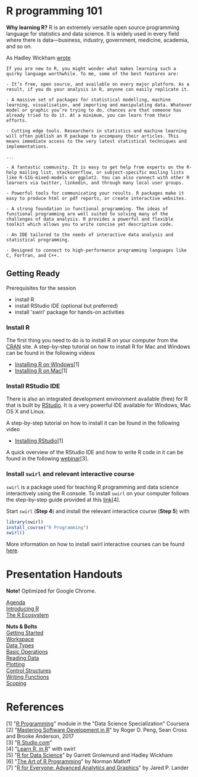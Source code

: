 # R programming 101

__Why learning R?__ R is an extremely versatile open source programming language for statistics and data science. It is widely used in every field where there is data—business, industry, government, medicine, academia, and so on.

As Hadley Wickham [wrote](http://adv-r.had.co.nz/Introduction.html)

```
If you are new to R, you might wonder what makes learning such a quirky language worthwhile. To me, some of the best features are:

- It’s free, open source, and available on every major platform. As a result, if you do your analysis in R, anyone can easily replicate it.

- A massive set of packages for statistical modelling, machine learning, visualisation, and importing and manipulating data. Whatever model or graphic you’re trying to do, chances are that someone has already tried to do it. At a minimum, you can learn from their efforts.

- Cutting edge tools. Researchers in statistics and machine learning will often publish an R package to accompany their articles. This means immediate access to the very latest statistical techniques and implementations.

...

- A fantastic community. It is easy to get help from experts on the R-help mailing list, stackoverflow, or subject-specific mailing lists like R-SIG-mixed-models or ggplot2. You can also connect with other R learners via twitter, linkedin, and through many local user groups.

- Powerful tools for communicating your results. R packages make it easy to produce html or pdf reports, or create interactive websites.

- A strong foundation in functional programming. The ideas of functional programming are well suited to solving many of the challenges of data analysis. R provides a powerful and flexible toolkit which allows you to write concise yet descriptive code.

- An IDE tailored to the needs of interactive data analysis and statistical programming.

- Designed to connect to high-performance programming languages like C, Fortran, and C++.
```


## Getting Ready

Prerequisites for the session

- install R
- install RStudio IDE (optional but preferred)
- install 'swirl' package for hands-on activities

### Install R

The first thing you need to do is to install R on your computer from the [CRAN](https://cran.r-project.org/) site. A step-by-step tutorial on how to install R for Mac and Windows can be found in the following videos

- [Installing R on WIndows](https://www.youtube.com/watch?v=Ohnk9hcxf9M&feature=youtu.be)[1]    
- [Installing R on Mac](https://www.youtube.com/watch?v=uxuuWXU-7UQ&feature=youtu.be)[1]  


### Install RStudio IDE

There is also an integrated development environment available (free) for R that is built by [RStudio](https://www.rstudio.com/products/rstudio/download/). It is a very powerful IDE available for Windows, Mac OS X and Linux. 

A step-by-step tutorial on how to install it can be found in the following video

- [Installing RStudio](https://www.youtube.com/watch?v=bM7Sfz-LADM&feature=youtu.be)[1]

A quick overview of the RStudio IDE and how to write R code in it can be found in the following [webinar](https://www.rstudio.com/resources/webinars/rstudio-essentials-webinar-series-part-1/)[3].

### Install `swirl` and relevant interactive course

`swirl` is a package used for teaching R programming and data science interactively using the R console. To install `swirl` on your computer follows the step-by-step guide provided at this [link](http://swirlstats.com/students.html)[4].

Start `swirl` (__Step 4__) and install the relevant interactice course (__Step 5__) with 

```r
library(swirl)
install_course("R Programming")
swirl()
```

More information on how to install swirl interactive courses can be found [here](https://github.com/swirldev/swirl_courses).

# Presentation Handouts

__Note!__ Optimized for Google Chrome.

[Agenda](http://htmlpreview.github.io/?https://github.com/Statoil/R_programming_101/blob/master/presentations/00_agenda.html#/)  
[Introducing R](http://htmlpreview.github.io/?https://github.com/Statoil/R_programming_101/blob/master/presentations/01_introducing_R.html)  
[The R Ecosystem](http://htmlpreview.github.io/?https://github.com/Statoil/R_programming_101/blob/master/presentations/02_the_R_ecosystem.html)  

__Nuts & Bolts__  
[Getting Started](http://htmlpreview.github.io/?https://github.com/Statoil/R_programming_101/blob/master/presentations/03_01_R_nuts_and_bolts_getting_started.html)  
[Workspace](http://htmlpreview.github.io/?https://github.com/Statoil/R_programming_101/blob/master/presentations/03_02_R_nuts_and_bolts_workspace.html)  
[Data Types](http://htmlpreview.github.io/?https://github.com/Statoil/R_programming_101/blob/master/presentations/03_03_R_nuts_and_bolts_data_types.html)  
[Basic Operations](http://htmlpreview.github.io/?https://github.com/Statoil/R_programming_101/blob/master/presentations/03_04_R_nuts_and_bolts_basic_operations.html)  
[Reading Data](http://htmlpreview.github.io/?https://github.com/Statoil/R_programming_101/blob/master/presentations/03_05_R_nuts_and_bolts_reading.html)  
[Plotting](http://htmlpreview.github.io/?https://github.com/Statoil/R_programming_101/blob/master/presentations/03_06_R_nuts_and_bolts_plotting.html)  
[Control Structures](http://htmlpreview.github.io/?https://github.com/Statoil/R_programming_101/blob/master/presentations/03_07_R_nuts_and_bolts_control_structures.html)  
[Writing Functions](http://htmlpreview.github.io/?https://github.com/Statoil/R_programming_101/blob/master/presentations/03_08_R_nuts_and_bolts_functions.html)  
[Scoping](http://htmlpreview.github.io/?https://github.com/Statoil/R_programming_101/blob/master/presentations/03_09_R_nuts_and_bolts_scoping.html)  

# References

[1] "[R Programming](https://www.coursera.org/learn/r-programming)" module in the "Data Science Specialization" Coursera  
[2] "[Mastering Software Development in R](http://rdpeng.github.io/RProgDA/)" by Roger D. Peng, Sean Cross and Brooke Anderson, 2017  
[3] "[R Studio.com](https://www.rstudio.com/)"  
[4] "[Learn R, in R](http://swirlstats.com/)" with swirl  
[5] "[R for Data Science](http://r4ds.had.co.nz/)" by Garrett Grolemund and Hadley Wickham  
[6] "[The Art of R Programming](http://shop.oreilly.com/product/9781593273842.do)" by Norman Matloff  
[7] "[R for Everyone: Advanced Analytics and Graphics](https://www.goodreads.com/book/show/20306869-r-for-everyone)" by Jared P. Lander
